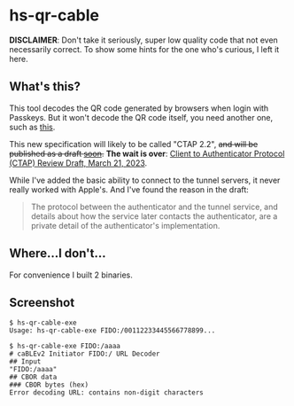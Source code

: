 # hs-qr-cable

**DISCLAIMER**: Don't take it seriously, super low quality code that not even necessarily correct. To show some hints for the one who's curious, I left it here.

## What's this?

This tool decodes the QR code generated by browsers when login with Passkeys.
But it won't decode the QR code itself, you need another one, such as [this](https://zxing.org/w/decode.jspx).

This new specification will likely to be called "CTAP 2.2", ~~and will be published as a draft [soon](https://groups.google.com/a/fidoalliance.org/g/fido-dev/c/oTiO9SBl08o/m/TUSv4neVAAAJ).~~ **The wait is over**: [Client to Authenticator Protocol (CTAP)
Review Draft, March 21, 2023](https://fidoalliance.org/specs/fido-v2.2-rd-20230321/fido-client-to-authenticator-protocol-v2.2-rd-20230321.html).

While I've added the basic ability to connect to the tunnel servers, it never really worked with Apple's. And I've found the reason in the draft:

> The protocol between the authenticator and the tunnel service, and details about how the service later contacts the authenticator, are a private detail of the authenticator's implementation.

## Where...I don't...

For convenience I built 2 binaries.

## Screenshot

```
$ hs-qr-cable-exe 
Usage: hs-qr-cable-exe FIDO:/00112233445566778899...

$ hs-qr-cable-exe FIDO:/aaaa
# caBLEv2 Initiator FIDO:/ URL Decoder
## Input
"FIDO:/aaaa"
## CBOR data
### CBOR bytes (hex)
Error decoding URL: contains non-digit characters
```
